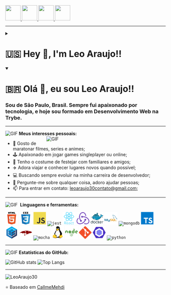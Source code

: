 <a href="https://github.com/LeoAraujo30" target="_blank">
  <img src="https://cdn.iconscout.com/icon/free/png-256/github-108-438008.png" width="48px" height="48px">
</a>
<a href="https://www.linkedin.com/in/leoaraujo30/" target="_blank">
  <img src="https://i.ibb.co/Kx2GSrT/linkedin.png" width="48px" height="48px">
</a>
<a href="https://www.instagram.com/leo_araujo30/" target="_blank">
  <img src="https://cdn.icon-icons.com/icons2/1211/PNG/512/1491579602-yumminkysocialmedia36_83067.png" width="48px" height="48px">
</a> 
<a href="https://www.facebook.com/profile.php?id=100007290915369" target="_blank">
  <img src="https://i.ibb.co/zmYNW4p/facebook.png" width="48px" height="48px">
</a>

---

<details>
  <summary><h1>🇺🇸 Hey 👋, I'm Leo Araujo!!</h1></summary>
  <h3>I'm from São Paulo, Brazil. I've always been passionate about technology, and today I'm a graduate in Web Development from Trybe.</h3>
  
  ---
  
  <img height="20" alt="GIF" src="https://github.com/joaopauloaramuni/joaopauloaramuni/blob/main/img/soulgem.gif?raw=true"/> **My personal interests:**
  <img align="right" alt="GIF" src="https://i.pinimg.com/originals/e4/26/70/e426702edf874b181aced1e2fa5c6cde.gif" width="375px" />
  - 🍿 I enjoy binge-watching movies, series, and animes;
  - 🕹️ Passionate about playing single-player or online games;
  - 🎉 I have the habit of celebrating with family and friends;
  - ✈️ Love traveling and exploring new places whenever possible;
  - 💻 Always seeking to evolve in my developer career;
  - 💬 Ask me anything, I love helping people;
  - 📫 To contact me: leoaraujo30contato@gmail.com;
  
  ---
  
  <img height="20" alt="GIF" src="https://github.com/joaopauloaramuni/joaopauloaramuni/blob/main/img/skills.gif?raw=true"/>&nbsp; **Languages and tools:**
  <p align="left">
    <code><img src="https://raw.githubusercontent.com/devicons/devicon/master/icons/html5/html5-original-wordmark.svg" alt="html5" width="40" height="40"/></code>
    <code><img src="https://raw.githubusercontent.com/devicons/devicon/master/icons/css3/css3-original-wordmark.svg" alt="css3" width="40" height="40"/></code>
    <code><img src="https://raw.githubusercontent.com/devicons/devicon/master/icons/javascript/javascript-original.svg" alt="javascript" width="40" height="40"/></code>
    <code><img src="https://cdn.jsdelivr.net/gh/devicons/devicon/icons/jest/jest-plain.svg" alt="jest" width="40" height="40" /></code>
    <code><img src="https://raw.githubusercontent.com/devicons/devicon/master/icons/react/react-original-wordmark.svg" alt="react" width="40" height="40"/></code>
    <code><img src="https://raw.githubusercontent.com/devicons/devicon/master/icons/redux/redux-original.svg" alt="redux" width="40" height="40"/></code>
    <code><img src="https://raw.githubusercontent.com/devicons/devicon/master/icons/docker/docker-original-wordmark.svg" alt="docker" width="40" height="40"/></code>
    <code><img src="https://raw.githubusercontent.com/devicons/devicon/master/icons/mysql/mysql-original-wordmark.svg" alt="mysql" width="40" height="40"/></code>
    <code><img src="https://cdn.jsdelivr.net/gh/devicons/devicon/icons/mongodb/mongodb-plain-wordmark.svg" alt="mongodb" width="40" height="40"/></code>
    <code><img src="https://raw.githubusercontent.com/devicons/devicon/master/icons/typescript/typescript-original.svg" alt="typescript" width="40" height="40"/></code>
    <code><img src="https://raw.githubusercontent.com/devicons/devicon/master/icons/sequelize/sequelize-original.svg" alt="sequelize" width="40" height="40"/></code>
    <code><img src="https://raw.githubusercontent.com/github/explore/80688e429a7d4ef2fca1e82350fe8e3517d3494d/topics/mongoose/mongoose.png" alt="mongoose" width="40" height="40" /></code>
    <code><img src="https://cdn.jsdelivr.net/gh/devicons/devicon/icons/mocha/mocha-plain.svg" alt="mocha" width="40" height="40"/></code>
    <code><img src="https://raw.githubusercontent.com/devicons/devicon/master/icons/linux/linux-original.svg" alt="linux" width="40" height="40" /></code>
    <code><img src="https://raw.githubusercontent.com/devicons/devicon/master/icons/nodejs/nodejs-plain-wordmark.svg" alt="nodejs" width="40" height="40" /></code>
    <code><img src="https://raw.githubusercontent.com/devicons/devicon/master/icons/git/git-original.svg" alt="git" width="40" height="40"/></code>
    <code><img src="https://raw.githubusercontent.com/devicons/devicon/master/icons/eslint/eslint-original.svg" alt="eslint" width="40" height="40" /></code>
    <code><img src="https://cdn.jsdelivr.net/gh/devicons/devicon/icons/python/python-original-wordmark.svg" alt="python" width="40" height="40" /></code>
  </p>
  
  ---
  
  <img height="20" alt="GIF" src="https://github.com/joaopauloaramuni/joaopauloaramuni/blob/main/img/graphic.gif?raw=true"/> **GitHub Stats:**
  <div>
    <img alt="GitHub stats" width="451px" src="https://github-readme-stats.vercel.app/api?username=LeoAraujo30&theme=transparent&hide=contribs"/>
    <img alt="Top Langs" width="310px" src="https://github-readme-stats.vercel.app/api/top-langs/?username=LeoAraujo30&layout=compact&theme=transparent"/>
  </div>
  
  ---
  
  <p align="left"> <img src="https://komarev.com/ghpvc/?username=LeoAraujo30" alt="LeoAraujo30" /> </p>
  
  ⭐️ Based on [CallmeMehdi](https://github.com/CallmeMehdi)
</details>









<details open>
  <summary><h1>🇧🇷 Olá 👋, eu sou Leo Araujo!!</h1></summary>
  <h3>Sou de São Paulo, Brasil. Sempre fui apaixonado por tecnologia, e hoje sou formado em Desenvolvimento Web na Trybe.</h3>
  
  ---
  
  <img height="20" alt="GIF" src="https://github.com/joaopauloaramuni/joaopauloaramuni/blob/main/img/soulgem.gif?raw=true"/> **Meus interesses pessoais:**
  <img align="right" alt="GIF" src="https://i.pinimg.com/originals/e4/26/70/e426702edf874b181aced1e2fa5c6cde.gif" width="375px" />
  - 🍿 Gosto de maratonar filmes, series e animes;
  - 🕹️ Apaixonado em jogar games singleplayer ou online;
  - 🎉 Tenho o costume de festejar com familiares e amigos;
  - ✈️ Adora viajar e conhecer lugares novos quando possível;
  - 💻 Buscando sempre evoluir na minha carreira de desenvolvedor;
  - 💬 Pergunte-me sobre qualquer coisa, adoro ajudar pessoas;
  - 📫 Para entrar em contato: leoaraujo30contato@gmail.com;
  
  ---
  
  <img height="20" alt="GIF" src="https://github.com/joaopauloaramuni/joaopauloaramuni/blob/main/img/skills.gif?raw=true"/>&nbsp; **Linguagens e ferramentas:**
  <p align="left">
    <code><img src="https://raw.githubusercontent.com/devicons/devicon/master/icons/html5/html5-original-wordmark.svg" alt="html5" width="40" height="40"/></code>
    <code><img src="https://raw.githubusercontent.com/devicons/devicon/master/icons/css3/css3-original-wordmark.svg" alt="css3" width="40" height="40"/></code>
    <code><img src="https://raw.githubusercontent.com/devicons/devicon/master/icons/javascript/javascript-original.svg" alt="javascript" width="40" height="40"/></code>
    <code><img src="https://cdn.jsdelivr.net/gh/devicons/devicon/icons/jest/jest-plain.svg" alt="jest" width="40" height="40" /></code>
    <code><img src="https://raw.githubusercontent.com/devicons/devicon/master/icons/react/react-original-wordmark.svg" alt="react" width="40" height="40"/></code>
    <code><img src="https://raw.githubusercontent.com/devicons/devicon/master/icons/redux/redux-original.svg" alt="redux" width="40" height="40"/></code>
    <code><img src="https://raw.githubusercontent.com/devicons/devicon/master/icons/docker/docker-original-wordmark.svg" alt="docker" width="40" height="40"/></code>
    <code><img src="https://raw.githubusercontent.com/devicons/devicon/master/icons/mysql/mysql-original-wordmark.svg" alt="mysql" width="40" height="40"/></code>
    <code><img src="https://cdn.jsdelivr.net/gh/devicons/devicon/icons/mongodb/mongodb-plain-wordmark.svg" alt="mongodb" width="40" height="40"/></code>
    <code><img src="https://raw.githubusercontent.com/devicons/devicon/master/icons/typescript/typescript-original.svg" alt="typescript" width="40" height="40"/></code>
    <code><img src="https://raw.githubusercontent.com/devicons/devicon/master/icons/sequelize/sequelize-original.svg" alt="sequelize" width="40" height="40"/></code>
    <code><img src="https://raw.githubusercontent.com/github/explore/80688e429a7d4ef2fca1e82350fe8e3517d3494d/topics/mongoose/mongoose.png" alt="mongoose" width="40" height="40" /></code>
    <code><img src="https://cdn.jsdelivr.net/gh/devicons/devicon/icons/mocha/mocha-plain.svg" alt="mocha" width="40" height="40"/></code>
    <code><img src="https://raw.githubusercontent.com/devicons/devicon/master/icons/linux/linux-original.svg" alt="linux" width="40" height="40" /></code>
    <code><img src="https://raw.githubusercontent.com/devicons/devicon/master/icons/nodejs/nodejs-plain-wordmark.svg" alt="nodejs" width="40" height="40" /></code>
    <code><img src="https://raw.githubusercontent.com/devicons/devicon/master/icons/git/git-original.svg" alt="git" width="40" height="40"/></code>
    <code><img src="https://raw.githubusercontent.com/devicons/devicon/master/icons/eslint/eslint-original.svg" alt="eslint" width="40" height="40" /></code>
    <code><img src="https://cdn.jsdelivr.net/gh/devicons/devicon/icons/python/python-original-wordmark.svg" alt="python" width="40" height="40" /></code>
  </p>
  
  ---
  
  <img height="20" alt="GIF" src="https://github.com/joaopauloaramuni/joaopauloaramuni/blob/main/img/graphic.gif?raw=true"/> **Estatísticas do GitHub:**
  <div>
    <img alt="GitHub stats" width="451px" src="https://github-readme-stats.vercel.app/api?username=LeoAraujo30&theme=transparent&hide=contribs"/>
    <img alt="Top Langs" width="310px" src="https://github-readme-stats.vercel.app/api/top-langs/?username=LeoAraujo30&layout=compact&theme=transparent"/>
  </div>
  
  ---
  
  <p align="left"> <img src="https://komarev.com/ghpvc/?username=LeoAraujo30" alt="LeoAraujo30" /> </p>
  
  ⭐️ Baseado em [CallmeMehdi](https://github.com/CallmeMehdi)
</details>
